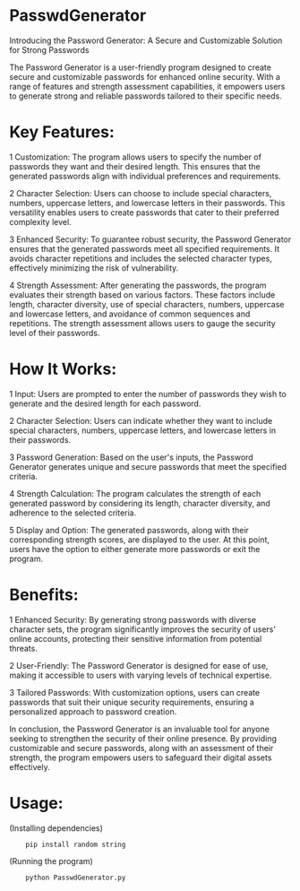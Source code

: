 # PasswdGenerator
Introducing the Password Generator: A Secure and Customizable Solution for Strong Passwords

The Password Generator is a user-friendly program designed to create secure and customizable passwords for enhanced online security. With a range of features and strength assessment capabilities, it empowers users to generate strong and reliable passwords tailored to their specific needs.

# Key Features:

1 Customization: The program allows users to specify the number of passwords they want and their desired length. This ensures that the generated passwords align with individual preferences and requirements. <p>
2 Character Selection: Users can choose to include special characters, numbers, uppercase letters, and lowercase letters in their passwords. This versatility enables users to create passwords that cater to their preferred complexity level. <p>
3 Enhanced Security: To guarantee robust security, the Password Generator ensures that the generated passwords meet all specified requirements. It avoids character repetitions and includes the selected character types, effectively minimizing the risk of vulnerability. <p>
4 Strength Assessment: After generating the passwords, the program evaluates their strength based on various factors. These factors include length, character diversity, use of special characters, numbers, uppercase and lowercase letters, and avoidance of common sequences and repetitions. The strength assessment allows users to gauge the security level of their passwords. <p>

# How It Works:

1 Input: Users are prompted to enter the number of passwords they wish to generate and the desired length for each password. <p>
2 Character Selection: Users can indicate whether they want to include special characters, numbers, uppercase letters, and lowercase letters in their passwords. <p>
3 Password Generation: Based on the user's inputs, the Password Generator generates unique and secure passwords that meet the specified criteria. <p>
4 Strength Calculation: The program calculates the strength of each generated password by considering its length, character diversity, and adherence to the selected criteria. <p>
5 Display and Option: The generated passwords, along with their corresponding strength scores, are displayed to the user. At this point, users have the option to either generate more passwords or exit the program. <p>

# Benefits:

1 Enhanced Security: By generating strong passwords with diverse character sets, the program significantly improves the security of users' online accounts, protecting their sensitive information from potential threats. <p>
2 User-Friendly: The Password Generator is designed for ease of use, making it accessible to users with varying levels of technical expertise. <p>
3 Tailored Passwords: With customization options, users can create passwords that suit their unique security requirements, ensuring a personalized approach to password creation. <p>

In conclusion, the Password Generator is an invaluable tool for anyone seeking to strengthen the security of their online presence. By providing customizable and secure passwords, along with an assessment of their strength, the program empowers users to safeguard their digital assets effectively.

# Usage:

(Installing dependencies) <p>
          
        pip install random string

(Running the program) <p>
        
        python PasswdGenerator.py
